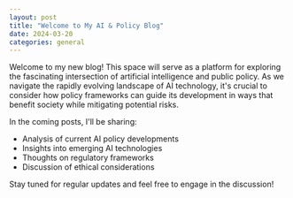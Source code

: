 ```yaml
---
layout: post
title: "Welcome to My AI & Policy Blog"
date: 2024-03-20
categories: general
---
```


Welcome to my new blog! This space will serve as a platform for exploring the fascinating intersection of artificial intelligence and public policy. As we navigate the rapidly evolving landscape of AI technology, it's crucial to consider how policy frameworks can guide its development in ways that benefit society while mitigating potential risks.

In the coming posts, I'll be sharing:
- Analysis of current AI policy developments
- Insights into emerging AI technologies
- Thoughts on regulatory frameworks
- Discussion of ethical considerations

Stay tuned for regular updates and feel free to engage in the discussion! 